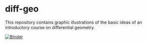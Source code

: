# diff-geo
This repository contains graphic illustrations of the basic ideas of an introductory course on differential geometry.


[![Binder](https://mybinder.org/badge_logo.svg)](https://mybinder.org/v2/gh/diego-fpv/diff-geo.git/HEAD)
